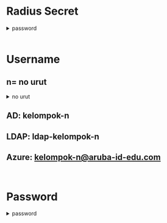 # Radius Secret

<details close>
  <summary>password</summary>
aruba123
</details>

<br>

# Username

## n= no urut

<details close>
  <summary>no urut</summary>
  
</details>

## AD: kelompok-n

## LDAP: ldap-kelompok-n

## Azure: kelompok-n@aruba-id-edu.com

<br>

# Password

<details close>
  <summary>password</summary>
aruba123-n
</details>
